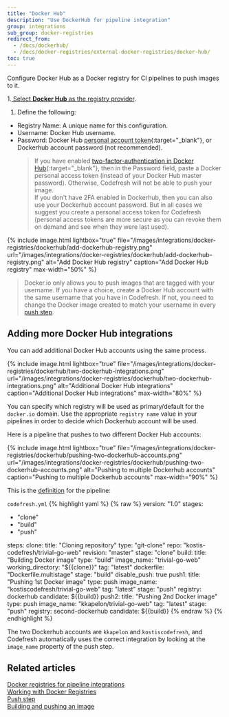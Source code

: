 ```yaml
---
title: "Docker Hub"
description: "Use DockerHub for pipeline integration"
group: integrations
sub_group: docker-registries
redirect_from:
  - /docs/dockerhub/
  - /docs/docker-registries/external-docker-registries/docker-hub/
toc: true
---
```

Configure Docker Hub as a Docker registry for CI pipelines to push images to it.

1.[ Select **Docker Hub** as the registry provider]({{site.baseurl}}/docs/integrations/docker-registries/#general-configuration).
1. Define the following:  
  * Registry Name: A unique name for this configuration.
  * Username: Docker Hub username.
  * Password: Docker Hub [personal account token](https://docs.docker.com/docker-hub/access-tokens/){:target="\_blank"}, or Dockerhub account password (not recommended).
    >If you have enabled [two-factor-authentication in Docker Hub](https://docs.docker.com/docker-hub/2fa/){:target="\_blank"}, then in the Password field, paste a Docker personal access token (instead of your Docker Hub master password). Otherwise, Codefresh will not be able to push your image.  
      If you don't have 2FA enabled in Dockerhub, then you can also use your Dockerhub account password. But in all cases we suggest you create a personal access token for Codefresh (personal access tokens are more secure as you can revoke them on demand and see when they were last used).

{% include image.html 
	lightbox="true" 
	file="/images/integrations/docker-registries/dockerhub/add-dockerhub-registry.png" 
	url="/images/integrations/docker-registries/dockerhub/add-dockerhub-registry.png" 
	alt="Add Docker Hub registry" 
	caption="Add Docker Hub registry" 
	max-width="50%" 
%}


>Docker.io only allows you to push images that are tagged with your username. If you have a choice, create
a Docker Hub account with the same username that you have in Codefresh. If not, you need to change the Docker image
created to match your username in every [push step]({{site.baseurl}}/docs/pipelines/steps/push/#examples).


## Adding more Docker Hub integrations

You can add additional Docker Hub accounts using the same process. 


{% include image.html 
	lightbox="true" 
	file="/images/integrations/docker-registries/dockerhub/two-dockerhub-integrations.png" 
	url="/images/integrations/docker-registries/dockerhub/two-dockerhub-integrations.png" 
	alt="Additional Docker Hub integrations" 
	caption="Additional Docker Hub integrations" 
	max-width="80%" 
%}


You can specify which registry will be used as primary/default for the `docker.io` domain.
Use the appropriate `registry name` value in your pipelines in order to decide which Dockerhub account will be used.

Here is a pipeline that pushes to two different Docker Hub accounts:

{% include image.html 
	lightbox="true" 
	file="/images/integrations/docker-registries/dockerhub/pushing-two-dockerhub-accounts.png" 
	url="/images/integrations/docker-registries/dockerhub/pushing-two-dockerhub-accounts.png" 
	alt="Pushing to multiple Dockerhub accounts" 
	caption="Pushing to multiple Dockerhub accounts" 
	max-width="90%" 
%}

This is the [definition]({{site.baseurl}}/docs/pipelines/what-is-the-codefresh-yaml/) for the pipeline:

`codefresh.yml`
{% highlight yaml %}
{% raw %}
version: "1.0"
stages:
  - "clone"
  - "build"
  - "push"

steps:
  clone:
    title: "Cloning repository"
    type: "git-clone"
    repo: "kostis-codefresh/trivial-go-web"
    revision: "master"
    stage: "clone"
  build:
    title: "Building Docker image"
    type: "build"
    image_name: "trivial-go-web"
    working_directory: "${{clone}}"
    tag: "latest"
    dockerfile: "Dockerfile.multistage"
    stage: "build"
    disable_push: true
  push1:
    title: "Pushing 1st Docker image"
    type: push
    image_name: "kostiscodefresh/trivial-go-web"
    tag: "latest"
    stage: "push" 
    registry: dockerhub
    candidate: ${{build}}
  push2:
     title: "Pushing 2nd Docker image"
     type: push
     image_name: "kkapelon/trivial-go-web"
     tag: "latest"
     stage: "push" 
     registry: second-dockerhub
     candidate: ${{build}}
{% endraw %}
{% endhighlight %}

The two Dockerhub accounts are `kkapelon` and `kostiscodefresh`, and Codefresh automatically uses the correct integration by looking at the `image_name` property of the push step.


## Related articles
[Docker registries for pipeline integrations]({{site.baseurl}}/docs/integrations/docker-registries)  
[Working with Docker Registries]({{site.baseurl}}/docs/ci-cd-guides/working-with-docker-registries/)  
[Push step]({{site.baseurl}}/docs/pipelines/steps/push/)  
[Building and pushing an image]({{site.baseurl}}/docs/yaml-examples/examples/build-and-push-an-image/)  






